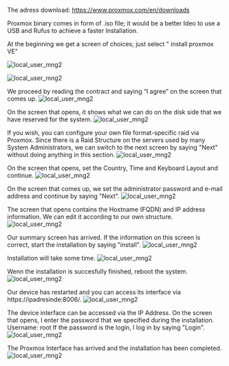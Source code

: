 The adress download:
https://www.proxmox.com/en/downloads

Proxmox binary comes in form of .iso file; it would be a better Ideo to use a USB and Rufus to achieve a faster Installation. 

At the beginning we get a screen of choices; just select " install proxmox VE" 

![local_user_mng2](images/Install1.png)

![local_user_mng2](images/Install2.png)


We proceed by reading the contract and saying “I agree” on the screen that comes up.
![local_user_mng2](images/Install3.png)

On the screen that opens, it shows what we can do on the disk side that we have reserved for the system.
![local_user_mng2](images/Install4.png)

If you wish, you can configure your own file format-specific raid via Proxmox. Since there is a Raid Structure on the servers used by many System Administrators, we can switch to the next screen by saying "Next" without doing anything in this section.
![local_user_mng2](images/Install5.png)


On the screen that opens,  set the Country, Time and Keyboard Layout and continue.
![local_user_mng2](images/Install6.png)

On the screen that comes up, we set the administrator password and e-mail address and continue by saying "Next".
![local_user_mng2](images/Install7.png)

The screen that opens contains the Hostname (FQDN) and IP address information. We can edit it according to our own structure. 
![local_user_mng2](images/Install8.png)

Our summary screen has arrived. If the information on this screen is correct, start the installation by saying "install".
![local_user_mng2](images/Install9.png)

Installation will take some time.
![local_user_mng2](images/Install10.png)

Wenn the installation is succesfully finished, reboot the system. 
![local_user_mng2](images/Install11.png)

Our device has restarted and you can access its interface via https://ipadresinde:8006/.
![local_user_mng2](images/Install12.png)

The device interface can be accessed via the IP Address. On the screen that opens, I enter the password that we specified during the installation. Username: root If the password is the login, I log in by saying "Login".
![local_user_mng2](images/Install3.png)

The Proxmox Interface has arrived and the installation has been completed.
![local_user_mng2](images/Install4.png)


